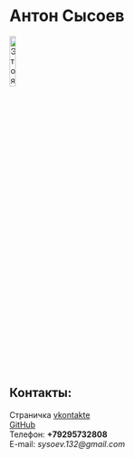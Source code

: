 <!doctype html> 
<html>
<head>
<meta charset="utf-8">
<title>Моя личная страничка</title>
</head>
<body>
<left><h1>Антон Сысоев</h1></left>
<left><img alt="Это я" width="15%" src="https://fishki.net/2863375-5-luchshih-komedij-s-kotami.html jpg"></left> 
<br/>
<h2>Контакты:</h2>
Страничка <a href=https://vk.com/iamhui>vkontakte</a> <br/>
<a href=https://github.com/avsysoev>GitHub</a>
<br/>
Телефон: <b>+79295732808</b>
<br/>
E-mail: <I>sysoev.132@gmail.com</i>
</body> 
</html> 
